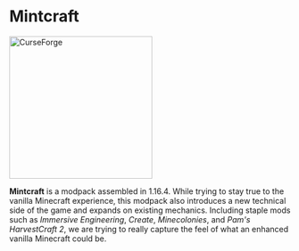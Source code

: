 # Mintcraft

<a href="https://www.curseforge.com/minecraft/modpacks/mintcraft">
    <img border="0" alt="CurseForge" src="https://i.imgur.com/PvKssVH.png" width="256" height="256">
</a>

**Mintcraft** is a modpack assembled in 1.16.4. While trying to stay true to the vanilla Minecraft experience, this modpack also introduces a new technical side of the game and expands on existing mechanics. Including staple mods such as *Immersive Engineering*, *Create*, *Minecolonies*, and *Pam's HarvestCraft 2*, we are trying to really capture the feel of what an enhanced vanilla Minecraft could be.
